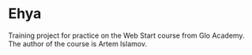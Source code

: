 # Ehya
Training project for practice on the Web Start course from Glo Academy. The author of the course is Artem Islamov.
